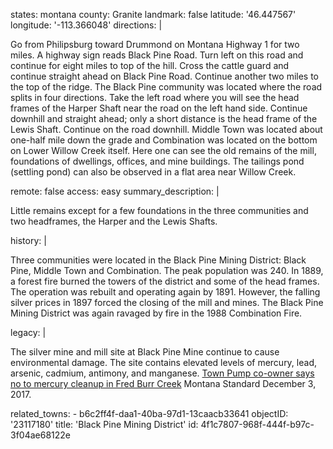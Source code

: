 states: montana
county: Granite
landmark: false
latitude: '46.447567'
longitude: '-113.366048'
directions: |
  <p>Go from Philipsburg toward Drummond on Montana Highway 1 for two miles. A highway sign reads Black Pine Road. Turn left on this road and continue for eight miles to top of the hill. Cross the cattle guard and continue straight ahead on Black Pine Road. Continue another two miles to the top of the ridge. The Black Pine community was located where the road splits in four directions. Take the left road where you will see the head frames of the Harper Shaft near the road on the left hand side. Continue downhill and straight ahead; only a short distance is the head frame of the Lewis Shaft. Continue on the road downhill. Middle Town was located about one-half mile down the grade and Combination was located on the bottom on Lower Willow Creek itself. Here one can see the old remains of the mill, foundations of dwellings, offices, and mine buildings. The tailings pond (settling pond) can also be observed in a flat area near Willow Creek.
  </p>
remote: false
access: easy
summary_description: |
  <p>Little remains except for a few foundations in the three communities and two headframes, the Harper and the Lewis Shafts.
  </p>
history: |
  <p>Three communities were located in the Black Pine Mining District: Black Pine, Middle Town and Combination. The peak population was 240. In 1889, a forest fire burned the towers of the district and some of the head frames. The operation was rebuilt and operating again by 1891. However, the falling silver prices in 1897 forced the closing of the mill and mines. The Black Pine Mining District was again ravaged by fire in the 1988 Combination Fire.
  </p>
legacy: |
  <p>The silver mine and mill site at Black Pine Mine continue to cause environmental damage. The site contains elevated levels of mercury, lead, arsenic, cadmium, antimony, and manganese. <a href="\&quot;https://mtstandard.com/news/state-and-regional/town-pump-co-owner-says-no-to-mercury-cleanup-in/article_7b608bfc-87a6-5afd-81f6-9d643142209a.html\&quot;">Town Pump co-owner says no to mercury cleanup in Fred Burr Creek</a> Montana Standard December 3, 2017.
  </p>
related_towns:
  - b6c2ff4f-daa1-40ba-97d1-13caacb33641
objectID: '23117180'
title: 'Black Pine Mining District'
id: 4f1c7807-968f-444f-b97c-3f04ae68122e
